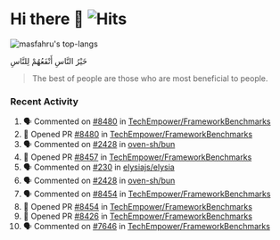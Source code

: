 # Hi there 👋 ![Hits](https://hits.seeyoufarm.com/api/count/incr/badge.svg?url=https%3A%2F%2Fgithub.com%2Fmasfahru&count_bg=%2379C83D&title_bg=%23555555&icon=&icon_color=%23E7E7E7&title=Page%20views&edge_flat=false)

![masfahru's top-langs](https://github-readme-stats-masfahru.vercel.app/api/top-langs/?username=masfahru&layout=compact&hide=html)

<span dir="auto" style="text-align: left;">خَيْرُ النَّاسِ أَنْفَعُهُمْ لِلنَّاسِ</span>
> The best of people are those who are most beneficial to people.

### Recent Activity

<!--START_SECTION:activity-->
1. 🗣 Commented on [#8480](https://github.com/TechEmpower/FrameworkBenchmarks/pull/8480#issuecomment-1752288220) in [TechEmpower/FrameworkBenchmarks](https://github.com/TechEmpower/FrameworkBenchmarks)
2. 💪 Opened PR [#8480](https://github.com/TechEmpower/FrameworkBenchmarks/pull/8480) in [TechEmpower/FrameworkBenchmarks](https://github.com/TechEmpower/FrameworkBenchmarks)
3. 🗣 Commented on [#2428](https://github.com/oven-sh/bun/issues/2428#issuecomment-1751083268) in [oven-sh/bun](https://github.com/oven-sh/bun)
4. 💪 Opened PR [#8457](https://github.com/TechEmpower/FrameworkBenchmarks/pull/8457) in [TechEmpower/FrameworkBenchmarks](https://github.com/TechEmpower/FrameworkBenchmarks)
5. 🗣 Commented on [#230](https://github.com/elysiajs/elysia/issues/230#issuecomment-1740652411) in [elysiajs/elysia](https://github.com/elysiajs/elysia)
6. 🗣 Commented on [#2428](https://github.com/oven-sh/bun/issues/2428#issuecomment-1740211627) in [oven-sh/bun](https://github.com/oven-sh/bun)
7. 🗣 Commented on [#8454](https://github.com/TechEmpower/FrameworkBenchmarks/pull/8454#issuecomment-1739832295) in [TechEmpower/FrameworkBenchmarks](https://github.com/TechEmpower/FrameworkBenchmarks)
8. 💪 Opened PR [#8454](https://github.com/TechEmpower/FrameworkBenchmarks/pull/8454) in [TechEmpower/FrameworkBenchmarks](https://github.com/TechEmpower/FrameworkBenchmarks)
9. 💪 Opened PR [#8426](https://github.com/TechEmpower/FrameworkBenchmarks/pull/8426) in [TechEmpower/FrameworkBenchmarks](https://github.com/TechEmpower/FrameworkBenchmarks)
10. 🗣 Commented on [#7646](https://github.com/TechEmpower/FrameworkBenchmarks/issues/7646#issuecomment-1715926348) in [TechEmpower/FrameworkBenchmarks](https://github.com/TechEmpower/FrameworkBenchmarks)
<!--END_SECTION:activity-->
